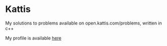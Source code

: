 # Kattis
My solutions to problems available on open.kattis.com/problems, written in c++

My profile is available [here](https://open.kattis.com/users/elvin-granat)
